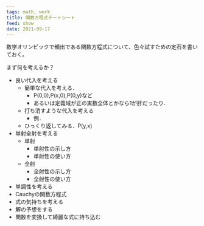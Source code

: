 ```yaml
---
tags: math, work
title: 関数方程式チートシート
feed: show
date: 2021-09-17
---
```

数学オリンピックで頻出である関数方程式について、色々試すための定石を書いておく。

まず何を考えるか？
- 良い代入を考える
	- 簡単な代入を考える．
		- P(0,0),P(x,0),P(0,y)など
		- あるいは定義域が正の実数全体とかなら1が肝だったり．
	- 打ち消すような代入を考える
		- 例．
	- ひっくり返してみる．P(y,x)
- 単射全射を考える
	- 単射
		- 単射性の示し方
		- 単射性の使い方
	- 全射
		- 全射性の示し方
		- 全射性の使い方
- 単調性を考える
- Cauchyの関数方程式
- 式の気持ちを考える
- 解の予想をする
- 関数を変換して綺麗な式に持ち込む